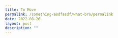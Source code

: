 ```yaml
---
title: To Move
permalink: /something-asdfasdf/what-bro/permalink
date: 2022-08-26
layout: post
description: ""
---
```

